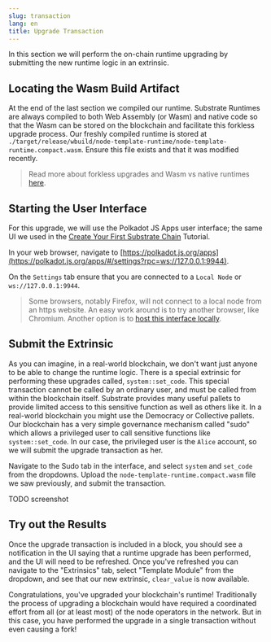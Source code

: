 ```yaml
---
slug: transaction
lang: en
title: Upgrade Transaction
---
```


In this section we will perform the on-chain runtime upgrading by submitting the new runtime logic in an extrinsic.

## Locating the Wasm Build Artifact

At the end of the last section we compiled our runtime. Substrate Runtimes are always compiled to both Web Assembly (or Wasm) and native code so that the Wasm can be stored on the blockchain and facilitate this forkless upgrade process. Our freshly compiled runtime is stored at `./target/release/wbuild/node-template-runtime/node-template-runtime.compact.wasm`. Ensure this file exists and that it was modified recently.

> Read more about forkless upgrades and Wasm vs native runtimes [here](https://substrate.dev/docs/en/conceptual/core/executor).

## Starting the User Interface

For this upgrade, we will use the Polkadot JS Apps user interface; the same UI we used in the [Create Your First Substrate Chain](/tutorials/create-your-first-substrate-chain/v2.0.0-alpha.6) Tutorial.

In your web browser, navigate to [https://polkadot.js.org/apps](https://polkadot.js.org/apps/#/settings?rpc=ws://127.0.0.1:9944).

On the `Settings` tab ensure that you are connected to a `Local Node` or `ws://127.0.0.1:9944`.

> Some browsers, notably Firefox, will not connect to a local node from an https website. An easy work around is to try another browser, like Chromium. Another option is to [host this interface locally](https://github.com/polkadot-js/apps#development).

## Submit the Extrinsic

As you can imagine, in a real-world blockchain, we don't want just anyone to be able to change the runtime logic. There is a special extrinsic for performing these upgrades called, `system::set_code`. This special transaction cannot be called by an ordinary user, and must be called from within the blockchain itself. Substrate provides many useful pallets to provide limited access to this sensitive function as well as others like it. In a real-world blockchain you might use the Democracy or Collective pallets. Our blockchain has a very simple governance mechanism called "sudo" which allows a privileged user to call sensitive functions like `system::set_code`. In our case, the privileged user is the `Alice` account, so we will submit the upgrade transaction as her.

Navigate to the Sudo tab in the interface, and select `system` and `set_code` from the dropdowns. Upload the `node-template-runtime.compact.wasm` file we saw previously, and submit the transaction.

TODO screenshot

## Try out the Results

Once the upgrade transaction is included in a block, you should see a notification in the UI saying that a runtime upgrade has been performed, and the UI will need to be refreshed. Once you've refreshed you can navigate to the "Extrinsics" tab, select "Template Module" from the dropdown, and see that our new extrinsic, `clear_value` is now available.

Congratulations, you've upgraded your blockchain's runtime! Traditionally the process of upgrading a blockchain would have required a coordinated effort from all (or at least most) of the node operators in the network. But in this case, you have performed the upgrade in a single transaction without even causing a fork!
